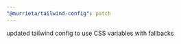```yaml
---
"@murrieta/tailwind-config": patch
---
```


updated tailwind config to use CSS variables with fallbacks
